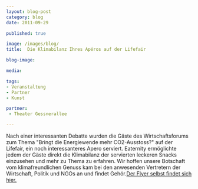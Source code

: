 ```yaml
---
layout: blog-post
category: blog
date: 2011-09-29

published: true

image: /images/blog/ 
title:  Die Klimabilanz Ihres Apéros auf der Lifefair

blog-image:  

media: 

tags:
- Veranstaltung
- Partner
- Kunst

partner:
 - Theater Gessnerallee

---
```


Nach einer interessanten Debatte wurden die Gäste des Wirtschaftsforums zum Thema "Bringt die Energiewende mehr CO2-Ausstoss?" auf der Lifefair, ein noch interessanteres Apero serviert. Eaternity ermöglichte jedem der Gäste direkt die Klimabilanz der servierten leckeren Snacks einzusehen und mehr zu Thema zu erfahren. Wir hoffen unsere Botschaft vom klimafreundlichen Genuss kam bei den anwesenden Vertretern der Wirtschaft, Politik und NGOs an und findet Gehör.[Der Flyer selbst findet sich hier.][1]


[1]: http:// 
 
